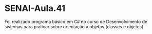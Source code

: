 # SENAI-Aula.41
<p>Foi realizado programa básico em C# no curso de Desenvolvimento de sistemas para praticar sobre orientação a objetos (classes e objetos). </p>

